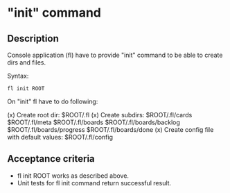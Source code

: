 # "init" command

## Description

Console application (fl) have to provide "init" command to be able to create dirs and files.

Syntax:

    fl init ROOT

On "init" fl have to do following:

  (x) Create root dir: $ROOT/.fl
  (x) Create subdirs:
        $ROOT/.fl/cards
        $ROOT/.fl/meta
        $ROOT/.fl/boards
        $ROOT/.fl/boards/backlog
        $ROOT/.fl/boards/progress
        $ROOT/.fl/boards/done
  (x) Create config file with default values: $ROOT/.fl/config

## Acceptance criteria

* fl init ROOT works as described above.
* Unit tests for fl init command return successful result.

